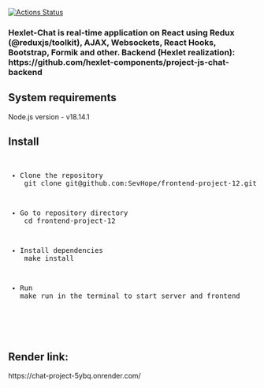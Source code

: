 [![Actions Status](https://github.com/SevHope/frontend-project-12/actions/workflows/hexlet-check.yml/badge.svg)](https://github.com/SevHope/frontend-project-12/actions)
<title>Hexlet-Chat</title>
<h3>Hexlet-Chat is real-time application on React using Redux (@reduxjs/toolkit), AJAX, Websockets, React Hooks, Bootstrap, Formik and other. Backend (Hexlet realization): https://github.com/hexlet-components/project-js-chat-backend</h3>
<h2>System requirements</h2>
<p>Node.js version - v18.14.1</p>
<h2>Install</h2>
<pre>
<ul>
<li>Clone the repository</li> git clone git@github.com:SevHope/frontend-project-12.git</p>
<p><li>Go to repository directory</li> cd frontend-project-12</p>
<p><li>Install dependencies</li> make install</p>
<p><li>Run</li>make run in the terminal to start server and frontend</p>
<ul>
</pre>
<h2>Render link:</h2>
https://chat-project-5ybq.onrender.com/